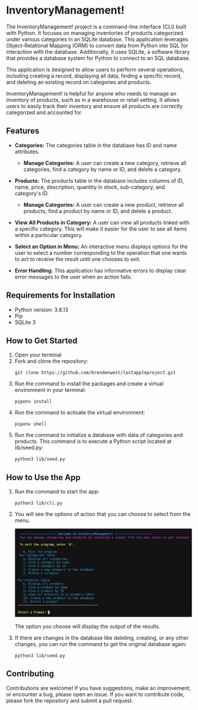 # InventoryManagement!

The InventoryManagement! project is a command-line interface (CLI) built with Python. It focuses on managing inventories of products categorized under various categories in an SQLite database. This application leverages Object-Relational Mapping (ORM) to convert data from Python into SQL for interaction with the database. Additionally, it uses SQLite, a software library that provides a database system for Python to connect to an SQL database.

This application is designed to allow users to perform several operations, including creating a record, displaying all data, finding a specific record, and deleting an existing record on categories and products.

InventoryManagement! is helpful for anyone who needs to manage an inventory of products, such as in a warehouse or retail setting. It allows users to easily track their inventory and ensure all products are correctly categorized and accounted for.

## Features

- **Categories:** The categories table in the database has ID and name attributes.
  - **Manage Categories:** A user can create a new category, retrieve all categories, find a category by name or ID, and delete a category.
- **Products:** The products table in the database includes columns of ID, name, price, description, quantity in stock, sub-category, and category's ID.

  - **Manage Categories:** A user can create a new product, retrieve all products, find a product by name or ID, and delete a product.

- **View All Products in Category:** A user can view all products linked with a specific category. This will make it easier for the user to see all items within a particular category.

- **Select an Option in Menu:** An interactive menu displays options for the user to select a number corresponding to the operation that one wants to act to receive the result until one chooses to exit.

- **Error Handling:** This application has informative errors to display clear error messages to the user when an action fails.

## Requirements for Installation
- Python version: 3.8.13
- Pip 
- SQLite 3

## How to Get Started

1. Open your terminal
2. Fork and clone the repository:
   ```
   git clone https://github.com/brendenwest/lostappleproject.git
   ```
3. Run the command to install the packages and create a virtual environment in your terminal:
   ```
   pipenv install
   ```
4. Run the command to activate the virtual environment:
   ```
   pipenv shell
   ```
5. Run the command to initialize a database with data of categories and products. This command is to execute a Python script located at lib/seed.py:
   ```
   python3 lib/seed.py
   ```

## How to Use the App

1. Run the command to start the app:
   ```
   python3 lib/cli.py
   ```
2. You will see the options of action that you can choose to select from the menu.
   
   ![Alt text](lib/images/menu.jpeg)
   
   The option you choose will display the output of the results.

4. If there are changes in the database like deleting, creating, or any other changes, you can run the command to get the original database again:
   ```
   python3 lib/seed.py
   ```

## Contributing

Contributions are welcome! If you have suggestions, make an improvement, or encounter a bug, please open an issue. If you want to contribute code, please fork the repository and submit a pull request.
